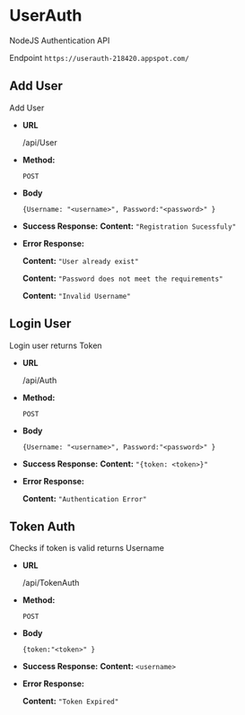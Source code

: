 # UserAuth
NodeJS Authentication API

Endpoint
`https://userauth-218420.appspot.com/`


**Add User**
----
  Add User

* **URL**

  /api/User

* **Method:**

  `POST`

* **Body**

  `{Username: "<username>", Password:"<password>" }`

* **Success Response:**
    **Content:** `"Registration Sucessfuly"`
 
* **Error Response:**

    **Content:** `"User already exist"`

    **Content:** `"Password does not meet the requirements"`
    
    **Content:** `"Invalid Username"`


**Login User**
----
   Login user returns Token

* **URL**

  /api/Auth

* **Method:**

  `POST`

* **Body**

  `{Username: "<username>", Password:"<password>" }`

* **Success Response:**
    **Content:** `"{token: <token>}"`
 
* **Error Response:**

    **Content:** `"Authentication Error"`
    
    

**Token Auth**
----
  Checks if token is valid returns Username

* **URL**

  /api/TokenAuth

* **Method:**

  `POST`

* **Body**

  `{token:"<token>" }`

* **Success Response:**
    **Content:** `<username>`
 
* **Error Response:**

    **Content:** `"Token Expired"`

